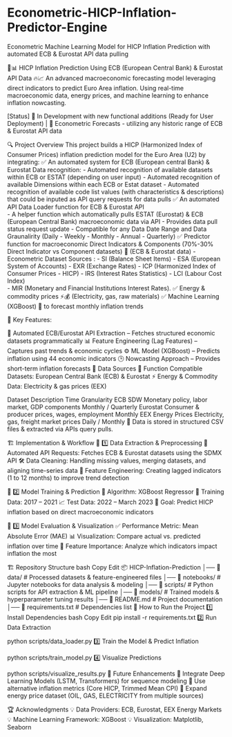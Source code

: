 # Econometric-HICP-Inflation-Predictor-Engine
Econometric Machine Learning Model for HICP Inflation Prediction with automated ECB &amp; Eurostat API data pulling


🏦📊 HICP Inflation Prediction Using ECB (European Central Bank) & Eurostat API Data 🔥📈
An advanced macroeconomic forecasting model leveraging direct indicators to predict Euro Area inflation.
Using real-time macroeconomic data, energy prices, and machine learning to enhance inflation nowcasting.

[Status] 🚀 In Development with new functional additions (Ready for User Deployment) | 📅 Econometric Forecasts - utilizing any historic range of ECB & Eurostat API data

🔍 Project Overview
This project builds a HICP (Harmonized Index of Consumer Prices) inflation prediction model for the Euro Area (U2) by integrating:
✅ An automated system for ECB (European central Bank) & Eurostat Data recognition:
      - Automated recognition of available datasets within ECB or ESTAT (depending on user input)
      - Automated recognition of available Dimensions within each ECB or Estat dataset 
      - Automated recognition of available code list values (with characteristics & descriptions) that could be inputed as API query requests for data pulls 
✅ An automated API Data Loader function for ECB & Eurostat API  
      - A helper function which automatically pulls ESTAT (Eurostat) & ECB (European Central Bank) macroeconomic data via API 
      - Provides data pull status request update
      - Compatible for any Data Date Range and Data Graunalirity (Daily - Weekly - Monthly - Annual - Quarterly) 
✅ Predictor function for macroeconomic Direct Indicators & Components (70%-30% Direct Indicator vs Component datasets) 🏦 (ECB & Eurostat data)
      - Econometric Dataset Sources : 
            - SI (Balance Sheet Items)
            - ESA (European System of Accounts) 
            - EXR (Exchange Rates) 
            - ICP (Harmonized Index of Consumer Prices - HICP) 
            - IRS (Interest Rates Statistics) 
            - LCI (Labour Cost Index)  
            - MIR (Monetary and Financial Institutions Interest Rates).
✅ Energy & commodity prices ⚡💰 (Electricity, gas, raw materials)
✅ Machine Learning (XGBoost) 🤖 to forecast monthly inflation trends

🔗 Key Features:

📡 Automated ECB/Eurostat API Extraction – Fetches structured economic datasets programmatically
📊 Feature Engineering (Lag Features) – Captures past trends & economic cycles
⚙️ ML Model (XGBoost) – Predicts inflation using 44 economic indicators
🕒 Nowcasting Approach – Provides short-term inflation forecasts
📂 Data Sources
🚀 Function Compatible Datasets: European Central Bank (ECB) & Eurostat
⚡ Energy & Commodity Data: Electricity & gas prices (EEX)

Dataset	Description	Time Granularity
ECB SDW	Monetary policy, labor market, GDP components	Monthly / Quarterly
Eurostat	Consumer & producer prices, wages, employment	Monthly
EEX Energy Prices	Electricity, gas, freight market prices	Daily / Monthly
💾 Data is stored in structured CSV files & extracted via APIs query pulls.

🏗️ Implementation & Workflow
🔹 1️⃣ Data Extraction & Preprocessing
📡 Automated API Requests: Fetches ECB & Eurostat datasets using the SDMX API
🛠️ Data Cleaning: Handling missing values, merging datasets, and aligning time-series data
📌 Feature Engineering: Creating lagged indicators (1 to 12 months) to improve trend detection

🔹 2️⃣ Model Training & Prediction
🚀 Algorithm: XGBoost Regressor
🔢 Training Data: 2017 – 2021
📈 Test Data: 2022 – March 2023
🎯 Goal: Predict HICP inflation based on direct macroeconomic indicators

🔹 3️⃣ Model Evaluation & Visualization
✅ Performance Metric: Mean Absolute Error (MAE)
📊 Visualization: Compare actual vs. predicted inflation over time
📡 Feature Importance: Analyze which indicators impact inflation the most

 
🏗️ Repository Structure
bash
Copy
Edit
📦 HICP-Inflation-Prediction
│── 📂 data/               # Processed datasets & feature-engineered files
│── 📂 notebooks/          # Jupyter notebooks for data analysis & modeling
│── 📂 scripts/            # Python scripts for API extraction & ML pipeline
│── 📂 models/             # Trained models & hyperparameter tuning results
│── 📄 README.md           # Project documentation
│── 📄 requirements.txt    # Dependencies list
🚀 How to Run the Project
1️⃣ Install Dependencies
bash
Copy
Edit
pip install -r requirements.txt
2️⃣ Run Data Extraction
 
python scripts/data_loader.py
3️⃣ Train the Model & Predict Inflation
 
python scripts/train_model.py
4️⃣ Visualize Predictions
 
python scripts/visualize_results.py
🔮 Future Enhancements
🔹 Integrate Deep Learning Models (LSTM, Transformers) for sequence modeling
🔹 Use alternative inflation metrics (Core HICP, Trimmed Mean CPI)
🔹 Expand energy price dataset (OIL, GAS, ELECTRICITY from multiple sources)

🏆 Acknowledgments
💡 Data Providers: ECB, Eurostat, EEX Energy Markets
💡 Machine Learning Framework: XGBoost
💡 Visualization: Matplotlib, Seaborn
